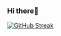 ### Hi there👋

<!--
**AdityaPatil-AP/AdityaPatil-AP** is a ✨ _special_ ✨ repository because its `README.md` (this file) appears on your GitHub profile.

Here are some ideas to get you started:

- 🔭 I’m currently working on ...
- 🌱 I’m currently learning ...
- 👯 I’m looking to collaborate on ...
- 🤔 I’m looking for help with ...
- 💬 Ask me about ...
- 📫 How to reach me: ...
- 😄 Pronouns: ...
- ⚡ Fun fact: ...
-->
[![GitHub Streak](https://streak-stats.demolab.com/?user=AdityaPatil-AP&currStreakNum=2FD3EB&fire=pink&sideLabels=F00)](https://git.io/streak-stats)

